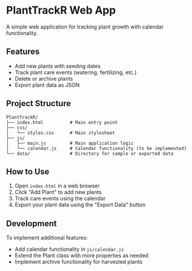 # PlantTrackR Web App

A simple web application for tracking plant growth with calendar functionality.

## Features
- Add new plants with seeding dates
- Track plant care events (watering, fertilizing, etc.)
- Delete or archive plants
- Export plant data as JSON

## Project Structure
```
PlantTrackR/
├── index.html          # Main entry point
├── css/
│   └── styles.css      # Main stylesheet
├── js/
│   ├── main.js         # Main application logic
│   └── calendar.js     # Calendar functionality (to be implemented)
└── data/               # Directory for sample or exported data
```

## How to Use
1. Open `index.html` in a web browser
2. Click "Add Plant" to add new plants
3. Track care events using the calendar
4. Export your plant data using the "Export Data" button

## Development
To implement additional features:
- Add calendar functionality in `js/calendar.js`
- Extend the Plant class with more properties as needed
- Implement archive functionality for harvested plants